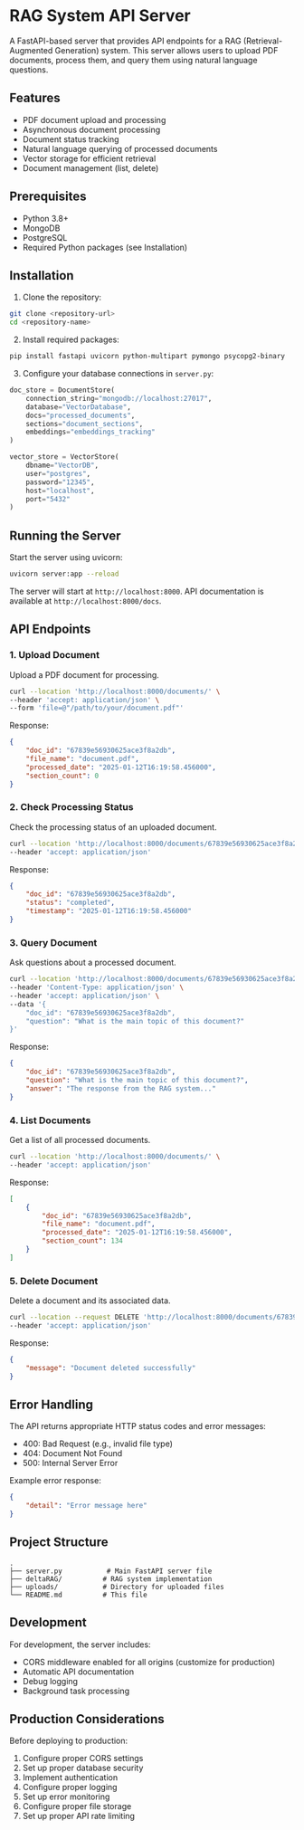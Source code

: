 # RAG System API Server

A FastAPI-based server that provides API endpoints for a RAG (Retrieval-Augmented Generation) system. This server allows users to upload PDF documents, process them, and query them using natural language questions.

## Features

- PDF document upload and processing
- Asynchronous document processing
- Document status tracking
- Natural language querying of processed documents
- Vector storage for efficient retrieval
- Document management (list, delete)

## Prerequisites

- Python 3.8+
- MongoDB
- PostgreSQL
- Required Python packages (see Installation)

## Installation

1. Clone the repository:
```bash
git clone <repository-url>
cd <repository-name>
```

2. Install required packages:
```bash
pip install fastapi uvicorn python-multipart pymongo psycopg2-binary
```

3. Configure your database connections in `server.py`:
```python
doc_store = DocumentStore(
    connection_string="mongodb://localhost:27017",
    database="VectorDatabase",
    docs="processed_documents",
    sections="document_sections",
    embeddings="embeddings_tracking"
)

vector_store = VectorStore(
    dbname="VectorDB",
    user="postgres",
    password="12345",
    host="localhost",
    port="5432"
)
```

## Running the Server

Start the server using uvicorn:
```bash
uvicorn server:app --reload
```

The server will start at `http://localhost:8000`. API documentation is available at `http://localhost:8000/docs`.

## API Endpoints

### 1. Upload Document
Upload a PDF document for processing.

```bash
curl --location 'http://localhost:8000/documents/' \
--header 'accept: application/json' \
--form 'file=@"/path/to/your/document.pdf"'
```

Response:
```json
{
    "doc_id": "67839e56930625ace3f8a2db",
    "file_name": "document.pdf",
    "processed_date": "2025-01-12T16:19:58.456000",
    "section_count": 0
}
```

### 2. Check Processing Status
Check the processing status of an uploaded document.

```bash
curl --location 'http://localhost:8000/documents/67839e56930625ace3f8a2db/status' \
--header 'accept: application/json'
```

Response:
```json
{
    "doc_id": "67839e56930625ace3f8a2db",
    "status": "completed",
    "timestamp": "2025-01-12T16:19:58.456000"
}
```

### 3. Query Document
Ask questions about a processed document.

```bash
curl --location 'http://localhost:8000/documents/67839e56930625ace3f8a2db/query' \
--header 'Content-Type: application/json' \
--header 'accept: application/json' \
--data '{
    "doc_id": "67839e56930625ace3f8a2db",
    "question": "What is the main topic of this document?"
}'
```

Response:
```json
{
    "doc_id": "67839e56930625ace3f8a2db",
    "question": "What is the main topic of this document?",
    "answer": "The response from the RAG system..."
}
```

### 4. List Documents
Get a list of all processed documents.

```bash
curl --location 'http://localhost:8000/documents/' \
--header 'accept: application/json'
```

Response:
```json
[
    {
        "doc_id": "67839e56930625ace3f8a2db",
        "file_name": "document.pdf",
        "processed_date": "2025-01-12T16:19:58.456000",
        "section_count": 134
    }
]
```

### 5. Delete Document
Delete a document and its associated data.

```bash
curl --location --request DELETE 'http://localhost:8000/documents/67839e56930625ace3f8a2db' \
--header 'accept: application/json'
```

Response:
```json
{
    "message": "Document deleted successfully"
}
```

## Error Handling

The API returns appropriate HTTP status codes and error messages:

- 400: Bad Request (e.g., invalid file type)
- 404: Document Not Found
- 500: Internal Server Error

Example error response:
```json
{
    "detail": "Error message here"
}
```

## Project Structure

```
.
├── server.py           # Main FastAPI server file
├── deltaRAG/          # RAG system implementation
├── uploads/           # Directory for uploaded files
└── README.md          # This file
```

## Development

For development, the server includes:
- CORS middleware enabled for all origins (customize for production)
- Automatic API documentation
- Debug logging
- Background task processing

## Production Considerations

Before deploying to production:
1. Configure proper CORS settings
2. Set up proper database security
3. Implement authentication
4. Configure proper logging
5. Set up error monitoring
6. Configure proper file storage
7. Set up proper API rate limiting